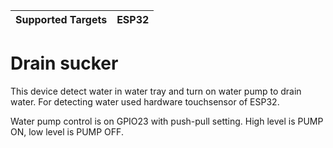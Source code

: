 | Supported Targets | ESP32 |
| ----------------- | ----- |

# Drain sucker
This device detect water in water tray and turn on water pump to drain water.
For detecting water used hardware touchsensor of ESP32. 

Water pump control is on GPIO23 with push-pull setting. High level is PUMP ON, low level is PUMP OFF.
